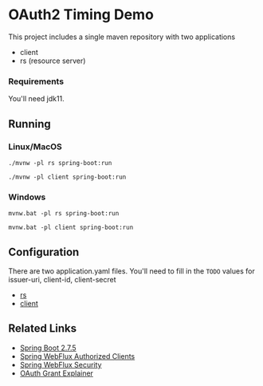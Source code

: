 # OAuth2 Timing Demo

This project includes a single maven repository with two applications

- client
- rs (resource server)

### Requirements

You'll need jdk11.

## Running

### Linux/MacOS

```shell
./mvnw -pl rs spring-boot:run
```

```shell
./mvnw -pl client spring-boot:run
```

### Windows

```shell
mvnw.bat -pl rs spring-boot:run
```

```shell
mvnw.bat -pl client spring-boot:run
```


## Configuration

There are two application.yaml files. You'll need to fill in the `TODO` values for issuer-uri, client-id, client-secret

- [rs](rs/src/main/resources/application.yaml)
- [client](client/src/main/resources/application.yaml)

## Related Links

* [Spring Boot 2.7.5](https://docs.spring.io/spring-boot/docs/2.7.5/reference/htmlsingle/)
* [Spring WebFlux Authorized Clients](https://docs.spring.io/spring-security/reference/5.7.4/reactive/oauth2/client/index.html)
* [Spring WebFlux Security](https://docs.spring.io/spring-security/reference/5.7.4/reactive/configuration/webflux.html)
* [OAuth Grant Explainer](https://alexbilbie.com/guide-to-oauth-2-grants/)
